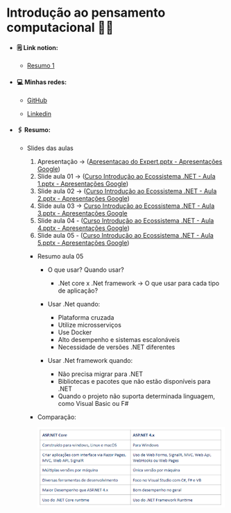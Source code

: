 # Introdução ao pensamento computacional :man_scientist:

- ####  :spiral_notepad: Link notion: 

  - [Resumo 1](https://showy-secure-60e.notion.site/Ecossistema-Net-e-Documenta-o-a1d76d33fdb84b288e55a9dd79068c55)

- ####  :computer: Minhas redes:

  - [GitHub](https://github.com/Brennez)

  - [Linkedin](https://www.linkedin.com/in/tchalisson-brenne-27911421b/)

- ####  :paperclips: Resumo: 

  - Slides das aulas

    1. Apresentação  → ([Apresentacao do Expert.pptx - Apresentações Google](https://docs.google.com/presentation/d/17_so96uxqkX2o_D9_6TzSUvP6aTvXlOf/edit#slide=id.p2))
    2. Slide aula 01    →  ([Curso Introdução ao Ecossistema .NET - Aula 1.pptx - Apresentações Google](https://docs.google.com/presentation/d/1CxUS5QHCu4mqMiCoMqbMpGjUntIlpYSc/edit#slide=id.p5))
    3. Slide aula 02    → ([Curso Introdução ao Ecossistema .NET - Aula 2.pptx - Apresentações Google](https://docs.google.com/presentation/d/1FvIKgAR2AAA5q6CWxiUYCRt3UI88OqMP/edit#slide=id.p5))
    4. Slide aula 03 → [Curso Introdução ao Ecossistema .NET - Aula 3.pptx - Apresentações Google](https://docs.google.com/presentation/d/1Vhee732MMbZIELQEWDx1CSwVyNinyYN1/edit#slide=id.p5)
    5. Slide aula 04 - ([Curso Introdução ao Ecossistema .NET - Aula 4.pptx - Apresentações Google](https://docs.google.com/presentation/d/1f99uXpF7vx12B1-RXewflQ_kZzc32mk-/edit#slide=id.p5))
    6. Slide aula 05 - ([Curso Introdução ao Ecossistema .NET - Aula 5.pptx - Apresentações Google](https://docs.google.com/presentation/d/16n61iXir2ywb-DW72H_Zjr7raqOjw_Ia/edit#slide=id.p5))
    
    - Resumo aula 05
    
      - O que usar? Quando usar?
      
        - .Net core x .Net framework → O que usar para cada tipo de aplicação?
      
      - Usar .Net quando:
      
        - Plataforma cruzada
        - Utilize microsserviços
        - Use Docker
        - Alto desempenho e sistemas escalonáveis
        - Necessidade de versões .NET diferentes
      
      - Usar .Net framework quando:
      
        - Não precisa migrar para .NET
        - Bibliotecas e pacotes que não estão disponíveis para .NET
        - Quando o projeto não suporta determinada linguagem, como Visual Basic ou F#
      
    - Comparação:
      
      ![Untitled](../assets/comparacao.png)
